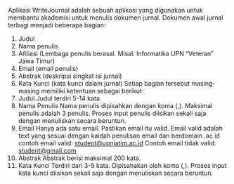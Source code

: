 Aplikasi WriteJournal adalah sebuah aplikasi yang digunakan untuk membantu akademisi untuk 
menulis dokumen jurnal. Dokumen awal jurnal terbagi menjadi beberapa bagian:
1. Judul
2. Nama penulis
3. Afiliasi (Lembaga penulis berasal. Misal: Informatika UPN “Veteran” Jawa Timur)
4. Email (email penulis)
5. Abstrak (deskripsi singkat isi jurnal)
6. Kata Kunci (kata kunci dalam jurnal)
Setiap bagian tersebut masing-masing memiliki ketentuan sebagai berikut:
1. Judul
Judul terdiri 5-14 kata.
2. Nama Penulis
Nama penulis dipisahkan dengan koma (,). Maksimal penulis adalah 3 penulis.
Proses input penulis diisikan sekali saja dengan menuliskan secara beruntun.
3. Email
Hanya ada satu email. Pastikan email itu valid.
Email valid adalah text yang sesuai dengan kaidah penulisan email dan berdomain .ac.id
contoh email valid: student@upnjatim.ac.id
Contoh email tidak valid: student@gmail.com
4. Abstrak
Abstrak berisi maksimal 200 kata.
5. Kata Kunci
Terdiri dari 3-5 kata. Dipisahakan oleh koma (,).
Proses input kata kunci diisikan sekali saja dengan menuliskan secara beruntun.
